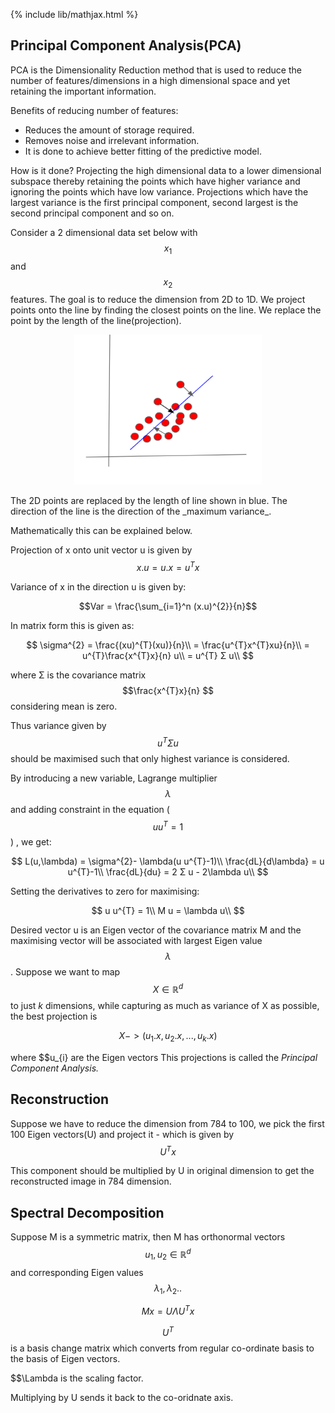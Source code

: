 {% include lib/mathjax.html %}
## Principal Component Analysis(PCA)

PCA is the Dimensionality Reduction method that is used to reduce the number of features/dimensions in a high dimensional space and yet retaining the important information.

Benefits of reducing number of features:
- Reduces the amount of storage required.
- Removes noise and irrelevant information.
- It is done to achieve better fitting of the predictive model.

How is it done?
Projecting the high dimensional data to a lower dimensional subspace thereby retaining the points which have higher variance and ignoring the points which have low variance.
Projections which have the largest variance is the first principal component, second largest is the second principal component and so on.

Consider a 2 dimensional data set below with $$x_{1}$$ and $$x_{2}$$ features. The goal is to reduce the dimension from 2D to 1D.
We project points onto the line by finding the closest points on the line. We replace the point by the length of the line(projection).
<p align="center"><img src="img/PCA.png" width="300px" height="240px"></p>
The 2D points are replaced by the length of line shown in blue. The direction of the line is the direction of the _maximum variance_.

Mathematically this can be explained below.

Projection of x onto unit vector u is given by 
$$x.u = u.x = u^{T}x $$

Variance of  x in the direction u is given by:

$$Var = \frac{\sum_{i=1}^n (x.u)^{2}}{n}$$

In matrix form this is given as: 

$$
\sigma^{2} = \frac{(xu)^{T}(xu)}{n}\\
    = \frac{u^{T}x^{T}xu}{n}\\ 
    = u^{T}\frac{x^{T}x}{n} u\\
    = u^{T} Σ u\\
$$

where  Σ is the covariance matrix $$\frac{x^{T}x}{n} $$ considering mean is zero.

Thus variance given by $$u^{T}Σu$$ should be maximised such that only highest variance is considered.

By introducing a new variable, Lagrange multiplier $$\lambda$$ and adding constraint in the equation ($$uu^{T} = 1 $$) , we get:

$$
L(u,\lambda) = \sigma^{2}- \lambda(u u^{T}-1)\\
\frac{dL}{d\lambda} = u u^{T}-1\\
\frac{dL}{du} = 2 Σ u - 2\lambda u\\
$$

Setting the derivatives to zero for maximising:

$$
u u^{T} = 1\\
M u = \lambda u\\
$$

Desired vector u is an Eigen vector of the covariance matrix M and the maximising vector will be associated with largest Eigen value $$\lambda$$.
Suppose we want to map $$X  \in \mathbb{R}^d$$ to just _k_ dimensions, while capturing as much as variance of X as possible, the best projection is

$$ X ->(u_{1}.x,u_{2}.x,...,u_{k}.x) $$
 
where $$u_{i} are the Eigen vectors
This projections is called the _Principal Component Analysis._

## Reconstruction

Suppose we have to  reduce the dimension from 784 to 100, we pick the first 100 Eigen vectors(U) and project it - which is given by $$U^{T}x$$

This component should be multiplied by U in original dimension to get the reconstructed image in 784 dimension.

## Spectral Decomposition

Suppose M is a symmetric matrix, then M has orthonormal vectors $$ u_{1},u_{2} \in \mathbb{R}^d$$ and corresponding Eigen values $$\lambda_{1}, \lambda_{2}..$$

$$
Mx = U \Lambda U^{T}x
$$

$$U^{T}$$ is a basis change matrix which converts from regular co-ordinate basis to the basis of Eigen vectors.

$$\Lambda is the scaling factor.

Multiplying by U sends it back to the co-oridnate axis.



